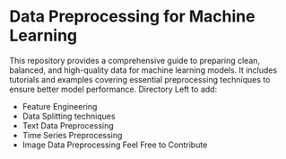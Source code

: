 # Data Preprocessing for Machine Learning
This repository provides a comprehensive guide to preparing clean, balanced, and high-quality data for machine learning models. It includes tutorials and examples covering essential preprocessing techniques to ensure better model performance.
Directory Left to add:
- Feature Engineering
- Data Splitting techniques
- Text Data Preprocessing
- Time Series Preprocessing
- Image Data Preprocessing
Feel Free to Contribute

